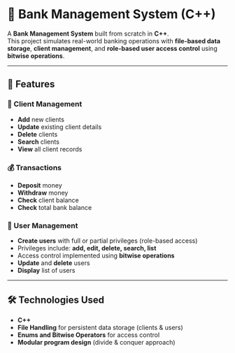 
# 🚀 Bank Management System (C++)

A **Bank Management System** built from scratch in **C++**.  
This project simulates real-world banking operations with **file-based data storage**, **client management**, and **role-based user access control** using **bitwise operations**.

---

## 📌 Features

### 👤 Client Management
- **Add** new clients  
- **Update** existing client details  
- **Delete** clients  
- **Search** clients  
- **View** all client records  

### 💰 Transactions
- **Deposit** money  
- **Withdraw** money  
- **Check** client balance  
- **Check** total bank balance  

### 🔑 User Management
- **Create users** with full or partial privileges (role-based access)  
- Privileges include: **add, edit, delete, search, list**  
- Access control implemented using **bitwise operations**  
- **Update** and **delete** users  
- **Display** list of users  

---

## 🛠️ Technologies Used
- **C++**  
- **File Handling** for persistent data storage (clients & users)  
- **Enums and Bitwise Operators** for access control  
- **Modular program design** (divide & conquer approach)  







